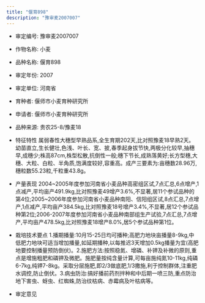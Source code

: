 ```yaml
---
title: "偃育898"
description: "豫审麦2007007"
---
```

* 审定编号:  豫审麦2007007

*  作物名称:  小麦

*  品种名称:  偃育898

*  审定年份:  2007

*  审定单位:  河南省

* 育种者:  偃师市小麦育种研究所

*  申请者:  偃师市小麦育种研究所

*  品种来源:  贵农25-8/豫麦18

*  特征特性
属弱春性大穗型早熟品系,全生育期202天,比对照豫麦18早熟2天。幼苗直立,生长健壮,色浅、叶长、宽、披,春季起身拔节快,两极分化较早,抽穗早,成穗少;株高87cm,株型松散,抗倒性一般;穗下节长,成熟落黄好;长方型穗,大穗、大粒、白粒、半角质,饱满度较好,容重高。成产三要素为:亩穗数28.96万,穗粒数55.23粒,千粒重43.8g。

*  产量表现
2004~2005年度参加河南省小麦品种高密组区试,7点汇总,6点增产,1点减产,平均亩产491.9kg,比对照豫麦49增产3.6%,不显著,居11个参试品种的第4位;2005~2006年度参加河南省小麦品种南阳、信阳组区试,8点汇总,7点增产,1点减产,平均亩产384.5kg,比对照豫麦18号增产3.4%,不显著,居12个参试品种第2位;2006-2007年度参加河南省小麦品种南部组生产试验,7点汇总,7点增产,平均亩产478.5kg,比对照豫麦18增产8.0%,居5个参试品种第1位。

*  栽培技术要点
1.播期播量:10月15-25日均可播种;高肥力地块亩播量8-9kg,中低肥力地块可适当增加播量,如延期播种,以每推迟3天增加0.5kg播量为宜(高肥地要控制播量预防倒伏)。2.施肥方法:按照稳氮、增磷、补钾及补微的原则,重点是增施粗肥和磷钾及微肥。施肥量按纯含量计算,可每亩施纯氮10-11kg,纯磷6-7kg,纯钾7-8kg。采取分层施肥,即2/3做底肥,1/3撒施,利于控制群体,注重肥水调控,防止倒伏。3.病虫防治:搞好播前药剂拌种和中后期一喷三防,重点防治地下害虫、蚜虫、红蜘蛛,防治纹枯病、赤霉病及叶枯病等。

*  审定意见


